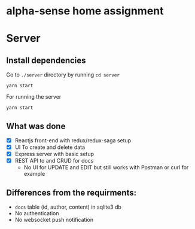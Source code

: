 # alpha-sense home assignment

# Server

## Install dependencies

Go to `./server` directory by running `cd server`

```
yarn start
```
For running the server

```
yarn start
```
## What was done
- [x] Reactjs front-end with redux/redux-saga setup
- [x] UI To create and delete data
- [x] Express server with basic setup
- [x] REST API to and CRUD for docs
    - No UI for UPDATE and EDIT but still works with Postman or curl for example

## Differences from the requirments:
- `docs` table (id, author, content) in sqlite3 db
- No authentication
- No websocket push notification